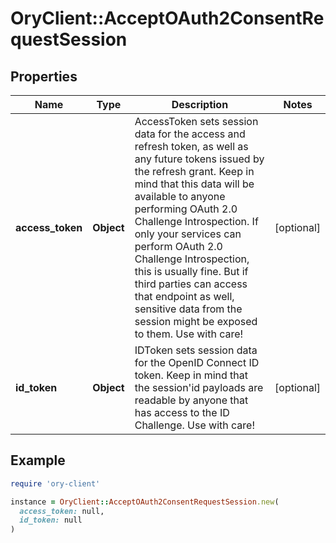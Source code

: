 # OryClient::AcceptOAuth2ConsentRequestSession

## Properties

| Name | Type | Description | Notes |
| ---- | ---- | ----------- | ----- |
| **access_token** | **Object** | AccessToken sets session data for the access and refresh token, as well as any future tokens issued by the refresh grant. Keep in mind that this data will be available to anyone performing OAuth 2.0 Challenge Introspection. If only your services can perform OAuth 2.0 Challenge Introspection, this is usually fine. But if third parties can access that endpoint as well, sensitive data from the session might be exposed to them. Use with care! | [optional] |
| **id_token** | **Object** | IDToken sets session data for the OpenID Connect ID token. Keep in mind that the session&#39;id payloads are readable by anyone that has access to the ID Challenge. Use with care! | [optional] |

## Example

```ruby
require 'ory-client'

instance = OryClient::AcceptOAuth2ConsentRequestSession.new(
  access_token: null,
  id_token: null
)
```

